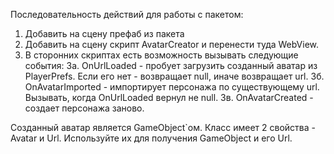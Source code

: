 Последовательность действий для работы с пакетом:
1. Добавить на сцену префаб из пакета
2. Добавить на сцену скрипт AvatarCreator и перенести туда WebView.
3. В сторонних скриптах есть возможность вызывать следующие события:
3а. OnUrlLoaded - пробует загрузить созданный аватар из PlayerPrefs. Если его нет - возвращает null, иначе возвращает url.
3б. OnAvatarImported - импортирует персонажа по существующему url. Вызывать, когда OnUrlLoaded вернул не null.
3в. OnAvatarCreated - создает персонажа заново. 

Созданный аватар является GameObject`ом.
Класс имеет 2 свойства - Avatar и Url. Используйте их для получения GameObject и его Url.
